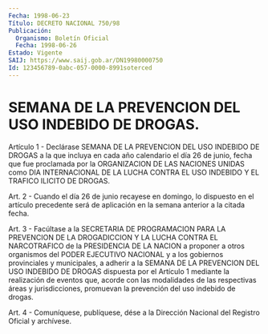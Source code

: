 ```yaml
---
Fecha: 1998-06-23
Título: DECRETO NACIONAL 750/98
Publicación:
  Organismo: Boletín Oficial
  Fecha: 1998-06-26
Estado: Vigente
SAIJ: https://www.saij.gob.ar/DN19980000750
Id: 123456789-0abc-057-0000-8991soterced
---
```

# SEMANA DE LA PREVENCION DEL USO INDEBIDO DE DROGAS.

<a id="1"></a>
Artículo 1 - Declárase SEMANA  DE LA PREVENCION DEL USO INDEBIDO DE DROGAS a la que incluya en cada  año calendario el día 26 de junio, fecha que fue proclamada por la ORGANIZACION DE LAS NACIONES UNIDAS como DIA INTERNACIONAL DE LA LUCHA  CONTRA  EL  USO  INDEBIDO  Y EL TRAFICO ILICITO DE DROGAS.

<a id="2"></a>
Art.  2  -  Cuando  el  día  26  de  junio  recayese en domingo, lo dispuesto en el artículo precedente será de aplicación en la semana anterior a la citada fecha.

<a id="3"></a>
Art.  3  -  Facúltase  a  la  SECRETARIA  DE PROGRAMACION  PARA  LA PREVENCION DE LA DROGADICCION Y LA LUCHA CONTRA  EL NARCOTRAFICO de la PRESIDENCIA DE LA NACION a proponer a otros organismos del PODER EJECUTIVO NACIONAL y a los gobiernos provinciales  y municipales, a adherir  a  la SEMANA DE LA PREVENCION DEL USO INDEBIDO  DE  DROGAS dispuesta por el Artículo 1 mediante la realización de eventos que, acorde con las modalidades de las respectivas áreas y jurisdicciones,  promuevan la prevención del uso indebido de drogas.

<a id="4"></a>
Art. 4 - Comuníquese,  publíquese, dése a la Dirección Nacional del Registro Oficial y archívese.